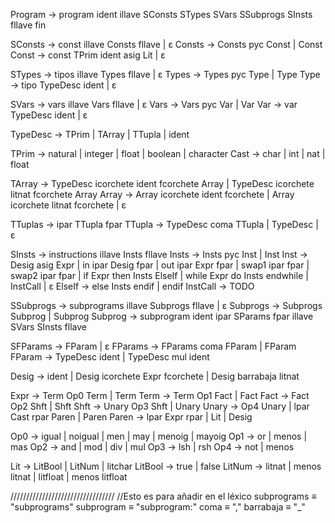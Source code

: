 Program → program ident illave SConsts STypes SVars SSubprogs SInsts fllave fin

SConsts → const illave Consts fllave | ɛ
Consts → Consts pyc Const | Const
Const → const TPrim ident asig Lit | ɛ

STypes → tipos illave Types fllave | ɛ
Types → Types pyc Type | Type
Type → tipo TypeDesc ident | ɛ

SVars → vars illave Vars fllave | ɛ
Vars → Vars pyc Var | Var
Var → var TypeDesc ident | ɛ

TypeDesc → TPrim | TArray | TTupla | ident

TPrim → natural | integer | float | boolean | character
Cast → char | int | nat | float

TArray → TypeDesc icorchete ident fcorchete Array | TypeDesc icorchete litnat fcorchete Array
Array → Array icorchete ident fcorchete | Array icorchete litnat fcorchete | ɛ

TTuplas → ipar TTupla fpar
TTupla → TypeDesc coma TTupla | TypeDesc | ɛ

SInsts → instructions illave Insts fllave
Insts → Insts pyc Inst | Inst
Inst → Desig asig Expr
     | in ipar Desig fpar
     | out ipar Expr fpar
     | swap1 ipar fpar
     | swap2 ipar fpar
     | if Expr then Insts ElseIf
     | while Expr do Insts endwhile
     | InstCall
     | ɛ
ElseIf → else Insts endif | endif
InstCall → TODO

SSubprogs → subprograms illave Subprogs fllave | ɛ
Subprogs → Subprogs Subprog | Subprog
Subprog → subprogram ident ipar SParams fpar illave SVars SInsts fllave

SFParams → FParam | ɛ
FParams → FParams coma FParam | FParam
FParam → TypeDesc ident | TypeDesc mul ident

Desig → ident | Desig icorchete Expr fcorchete | Desig barrabaja litnat

Expr → Term Op0 Term | Term
Term → Term Op1 Fact | Fact
Fact → Fact Op2 Shft | Shft
Shft → Unary Op3 Shft | Unary
Unary → Op4 Unary | lpar Cast rpar Paren | Paren
Paren → lpar Expr rpar | Lit | Desig

Op0 → igual | noigual | men | may | menoig | mayoig
Op1 → or | menos | mas
Op2 → and | mod | div | mul
Op3 → lsh | rsh
Op4 → not | menos

Lit → LitBool | LitNum | litchar
LitBool → true | false
LitNum → litnat | menos litnat | litfloat | menos litfloat

/////////////////////////////////
//Esto es para añadir en el léxico
subprograms ≡ "subprograms"
subprogram ≡ "subprogram:"
coma ≡ ","
barrabaja ≡ "_"

